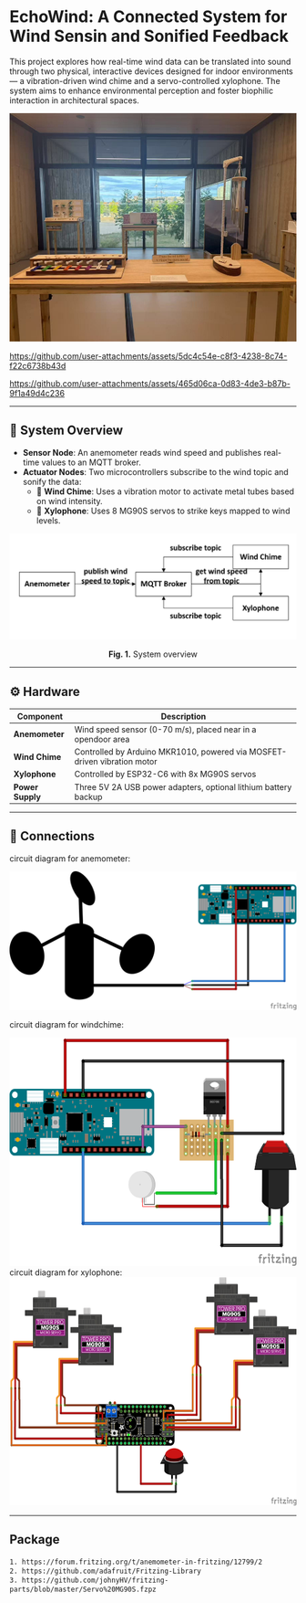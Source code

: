 # EchoWind: A Connected System for Wind Sensin and Sonified Feedback

This project explores how real-time wind data can be translated into sound through two physical, interactive devices designed for indoor environments — a vibration-driven wind chime and a servo-controlled xylophone. The system aims to enhance environmental perception and foster biophilic interaction in architectural spaces.
<div align=center>
    <img src="https://raw.githubusercontent.com/JY-SHENNNN/Dissertation/refs/heads/main/Img/device.jpg" width="800" height="400">
</div>


https://github.com/user-attachments/assets/5dc4c54e-c8f3-4238-8c74-f22c6738b43d


https://github.com/user-attachments/assets/465d06ca-0d83-4de3-b87b-9f1a49d4c236



---

## 📡 System Overview

- **Sensor Node**: An anemometer reads wind speed and publishes real-time values to an MQTT broker.
- **Actuator Nodes**: Two microcontrollers subscribe to the wind topic and sonify the data:
  - 🎐 **Wind Chime**: Uses a vibration motor to activate metal tubes based on wind intensity.
  - 🎹 **Xylophone**: Uses 8 MG90S servos to strike keys mapped to wind levels.

<div align=center>
  <img src="https://raw.githubusercontent.com/JY-SHENNNN/Dissertation/refs/heads/main/Img/mainflow.png" width="800">
  <p><strong>Fig. 1.</strong> System overview</p>
</div>

---

## ⚙️ Hardware
| Component        | Description                                                                 |
|------------------|-----------------------------------------------------------------------------|
| **Anemometer**   | Wind speed sensor (0-70 m/s), placed near in a opendoor area              |
| **Wind Chime**   | Controlled by Arduino MKR1010, powered via MOSFET-driven vibration motor    |
| **Xylophone**    | Controlled by ESP32-C6 with 8x MG90S servos           |
| **Power Supply** | Three 5V 2A USB power adapters, optional lithium battery backup             |

---

## 🔌 Connections
circuit diagram for anemometer:
<div align=center>
    <img src="https://raw.githubusercontent.com/JY-SHENNNN/Dissertation/refs/heads/main/Img/sensorcircuit.png">
 </div>   

circuit diagram for windchime:
<div align=center>
    <img src="https://raw.githubusercontent.com/JY-SHENNNN/Dissertation/refs/heads/main/Img/circuit.png" width="800" height="400">
</div>
circuit diagram for xylophone:
<div align=center>
    <img src="https://raw.githubusercontent.com/JY-SHENNNN/Dissertation/refs/heads/main/Img/circuit2.png" width="800" height="400">
 </div>

 ---

 ## Package
 ```
1. https://forum.fritzing.org/t/anemometer-in-fritzing/12799/2
2. https://github.com/adafruit/Fritzing-Library
3. https://github.com/johnyHV/fritzing-parts/blob/master/Servo%20MG90S.fzpz
 ```
